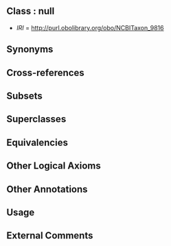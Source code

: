 
## Class : null

 * *IRI* = http://purl.obolibrary.org/obo/NCBITaxon_9816

## Synonyms


## Cross-references


## Subsets


## Superclasses


## Equivalencies


## Other Logical Axioms


## Other Annotations


## Usage


## External Comments

